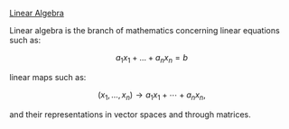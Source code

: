 [Linear Algebra](https://en.wikipedia.org/wiki/Linear_algebra)


Linear algebra is the branch of mathematics concerning linear equations such as:

```math
 a_1x_1 + \dots + a_nx_n = b
```
linear maps such as:

```math
 (x_{1},\dots ,x_{n}) \to a_{1}x_{1}+\cdots +a_{n}x_{n},
```
and their representations in vector spaces and through matrices.
